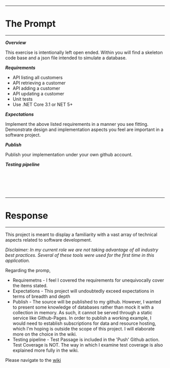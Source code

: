 <hr>

# The Prompt

<hr>

**_Overview_**

This exercise is intentionally left open ended. Within you will find a skeleton code base and a json file intended to simulate a database.

**_Requirements_**

-   API listing all customers
-   API retrieving a customer
-   API adding a customer
-   API updating a customer
-   Unit tests
-   Use .NET Core 3.1 or NET 5+

**_Expectations_**

Implement the above listed requirements in a manner you see fitting. Demonstrate design and implementation aspects you feel are important in a software project.

**_Publish_**

Publish your implementation under your own github account.

**_Testing pipeline_**

<br>
<br>
<br>
<br>

<hr>

# Response

<hr>

This project is meant to display a familiarity with a vast array of technical aspects related to software development.

_Disclaimer: In my current role we are not taking advantage of all industry best practices. Several of these tools were used for the first time in this application._

Regarding the promp,

-   Requiremetns - I feel I covered the requirements for unequivocally cover the items stated.
-   Expectations - This project will undoubtedly exceed expectations in terms of breadth and depth
-   Publish - The source will be published to my github. However, I wanted to present some knowledge of databases rather than mock it with a collection in memory. As such, it cannot be served through a static service like Github-Pages. In order to publish a working example, I would need to establish subscriptions for data and resource hosting, which I'm hoping is outside the scope of this project. I will elaborate more on the choice in the wiki.
-   Testing pipeline - Test Passage is included in the 'Push' Github action. Test Coverage is NOT. The way in which I examine test coverage is also explained more fully in the wiki.

Please navigate to the [wiki](https://github.com/captainkout/interview-dotnet3/wiki)
